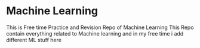 # Machine Learning 
This is Free time Practice and Revision Repo of Machine Learning 
This Repo contain everything related to Machine learning and in my free time i add different ML stuff here